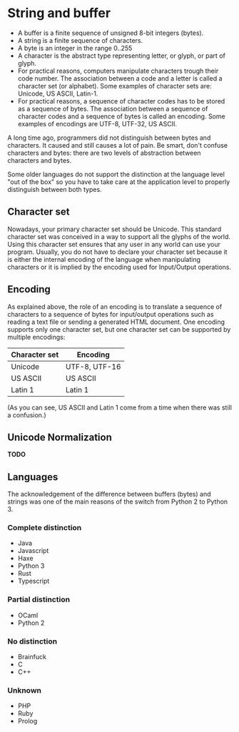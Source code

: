 # String and buffer

- A buffer is a finite sequence of unsigned 8-bit integers (bytes).
- A string is a finite sequence of characters.
- A byte is an integer in the range 0..255
- A character is the abstract type representing letter, or glyph, or part of glyph.
- For practical reasons, computers manipulate characters trough their code number.
  The association between a code and a letter is called a character set (or
  alphabet). Some examples of character sets are: Unicode, US ASCII, Latin-1.
- For practical reasons, a sequence of character codes has to be stored as
  a sequence of bytes. The association between a sequence of character codes
  and a sequence of bytes is called an encoding. Some examples of encodings are
  UTF-8, UTF-32, US ASCII.

A long time ago, programmers did not distinguish between bytes and
characters. It caused and still causes a lot of pain. Be smart, don't
confuse characters and bytes: there are two levels of abstraction between
characters and bytes.

Some older languages do not support the distinction at the language level
"out of the box" so you have to take care at the application level to properly
distinguish between both types.

## Character set

Nowadays, your primary character set should be Unicode. This standard character set
was conceived in a way to support all the glyphs of the world. Using this character
set ensures that any user in any world can use your program.
Usually, you do not have to declare your character set because it is either the
internal encoding of the language when manipulating characters or it is implied by
the encoding used for Input/Output operations.

## Encoding

As explained above, the role of an encoding is to translate a sequence of characters
to a sequence of bytes for input/output operations such as reading a text file or
sending a generated HTML document.
One encoding supports only one character set, but one character set can be
supported by multiple encodings:

| Character set | Encoding      |
|---------------|---------------|
| Unicode       | UTF-8, UTF-16 |
| US ASCII      | US ASCII      |
| Latin 1       | Latin 1       |

(As you can see, US ASCII and Latin 1 come from a time when there was still a
confusion.)


## Unicode Normalization

**TODO**

## Languages

The acknowledgement of the difference between buffers (bytes) and 
strings was one of the main reasons of the switch from Python 2 to Python 3.

### Complete distinction

- Java
- Javascript
- Haxe
- Python 3
- Rust
- Typescript

### Partial distinction

- OCaml
- Python 2

### No distinction

- Brainfuck
- C
- C++

### Unknown

- PHP
- Ruby
- Prolog

